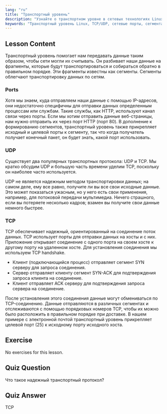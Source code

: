 ```yaml
---
lang: "ru"
title: "Транспортный уровень"
description: "Узнайте о транспортном уровне в сетевых технологиях Linux, включая протоколы TCP/UDP, порты и сегментацию данных. Поймите, как данные передаются надежно."
keywords: "Транспортный уровень Linux, TCP/UDP, сетевые порты, сегментация данных, сети Linux, учебник для начинающих, сетевые протоколы"
---
```


## Lesson Content

Транспортный уровень помогает нам передавать данные таким образом, чтобы сети могли их считывать. Он разбивает наши данные на фрагменты, которые будут транспортироваться и собираться обратно в правильном порядке. Эти фрагменты известны как сегменты. Сегменты облегчают транспортировку данных по сетям.

### Ports

Хотя мы знаем, куда отправляем наши данные с помощью IP-адресов, они недостаточно специфичны для отправки данных определенным процессам или службам. Такие службы, как HTTP, используют канал связи через порты. Если мы хотим отправить данные веб-страницы, нам нужно отправить их через порт HTTP (порт 80). В дополнение к формированию сегментов, транспортный уровень также прикрепляет исходный и целевой порты к сегменту, так что когда получатель получает конечный пакет, он будет знать, какой порт использовать.

### UDP

Существует два популярных транспортных протокола: UDP и TCP. Мы кратко обсудим UDP и большую часть времени уделим TCP, поскольку он наиболее часто используется.

UDP не является надежным методом транспортировки данных; на самом деле, ему все равно, получите ли вы все свои исходные данные. Это может показаться ужасным, но у него есть свои применения, например, для потоковой передачи мультимедиа. Ничего страшного, если вы потеряете несколько кадров; взамен вы получите свои данные немного быстрее.

### TCP

TCP обеспечивает надежный, ориентированный на соединение поток данных. TCP использует порты для отправки данных на хосты и с них. Приложение открывает соединение с одного порта на своем хосте к другому порту на удаленном хосте. Для установления соединения мы используем TCP handshake.

- Клиент (подключающийся процесс) отправляет сегмент SYN серверу для запроса соединения.
- Сервер отправляет клиенту сегмент SYN-ACK для подтверждения запроса клиента на соединение.
- Клиент отправляет ACK серверу для подтверждения запроса сервера на соединение.

После установления этого соединения данные могут обмениваться по TCP-соединению. Данные отправляются в различных сегментах и отслеживаются с помощью порядковых номеров TCP, чтобы их можно было расположить в правильном порядке при доставке. В нашем примере с электронной почтой транспортный уровень прикрепляет целевой порт (25) к исходному порту исходного хоста.

## Exercise

No exercises for this lesson.

## Quiz Question

Что такое надежный транспортный протокол?

## Quiz Answer

TCP
